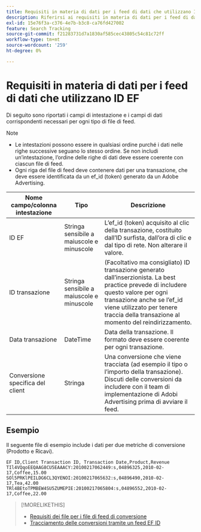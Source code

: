 ```yaml
---
title: Requisiti in materia di dati per i feed di dati che utilizzano ID EF
description: Riferirsi ai requisiti in materia di dati per i feed di dati che utilizzano ID EF.
exl-id: 15e76f3a-c376-4e7b-b3c8-ca76fd427002
feature: Search Tracking
source-git-commit: f21283731d7a1830af585cec43805c54c81c72ff
workflow-type: tm+mt
source-wordcount: '259'
ht-degree: 0%

---
```


# Requisiti in materia di dati per i feed di dati che utilizzano ID EF

Di seguito sono riportati i campi di intestazione e i campi di dati corrispondenti necessari per ogni tipo di file di feed.

>[!NOTE]
>* Le intestazioni possono essere in qualsiasi ordine purché i dati nelle righe successive seguano lo stesso ordine. Se non includi un’intestazione, l’ordine delle righe di dati deve essere coerente con ciascun file di feed.
>* Ogni riga del file di feed deve contenere dati per una transazione, che deve essere identificata da un ef_id (token) generato da un Adobe Advertising.

| Nome campo/colonna intestazione | Tipo | Descrizione |
| ---- | ---- | ---- |
| ID EF | Stringa sensibile a maiuscole e minuscole | L’ef_id (token) acquisito al clic della transazione, costituito dall’ID surfista, dall’ora di clic e dal tipo di rete. Non alterare il valore. |
| ID transazione | Stringa sensibile a maiuscole e minuscole | (Facoltativo ma consigliato) ID transazione generato dall’inserzionista. La best practice prevede di includere questo valore per ogni transazione anche se l’ef_id viene utilizzato per tenere traccia della transazione al momento del reindirizzamento. |
| Data transazione | DateTime | Data della transazione. Il formato deve essere coerente per ogni transazione. |
| Conversione specifica del client | Stringa | Una conversione che viene tracciata (ad esempio il tipo o l’importo della transazione). Discuti delle conversioni da includere con il team di implementazione di Adobi Advertising prima di avviare il feed. |

## Esempio

Il seguente file di esempio include i dati per due metriche di conversione (Prodotto e Ricavi).

```
EF ID,Client Transaction ID, Transaction Date,Product,Revenue
TIl4VQqoEEQAAG8CU5EAAACY:20100217062449:s,04896325,2010-02-17,Coffee,15.00
SOl5PRKlPEILDG6CL3QYENOI:20100217065632:s,04896490,2010-02-17,Tea,42.00
TRl4BEtoTPMBEW4SU5ZUMEPIE:20100217065804:s,04896552,2010-02-17,Coffee,22.00
```

>[!MORELIKETHIS]
>
>* [Requisiti dei file per i file di feed di conversione](feed-file-requirements.md)
>* [Tracciamento delle conversioni tramite un feed EF ID](/help/search-social-commerce/tracking/feed-efid.md)
